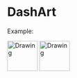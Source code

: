 # DashArt

Example:

<img src="https://raw.githubusercontent.com/tuckershannon/DashArt/master/apple.jpg" alt="Drawing" style="width: 70px;"/>


<img src="https://raw.githubusercontent.com/tuckershannon/DashArt/master/test.png" alt="Drawing" style="width: 70px;"/>

